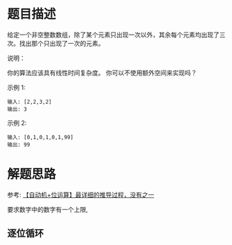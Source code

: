 # 题目描述

给定一个非空整数数组，除了某个元素只出现一次以外，其余每个元素均出现了三次。找出那个只出现了一次的元素。

说明：

你的算法应该具有线性时间复杂度。 你可以不使用额外空间来实现吗？

示例 1:
```
输入: [2,2,3,2]
输出: 3
```

示例 2:
```
输入: [0,1,0,1,0,1,99]
输出: 99
```

# 解题思路

参考: [【自动机+位运算】最详细的推导过程，没有之一](https://leetcode-cn.com/problems/single-number-ii/solution/zi-dong-ji-wei-yun-suan-zui-xiang-xi-de-tui-dao-gu/)

要求数字中的数字有一个上限, 

## 逐位循环

